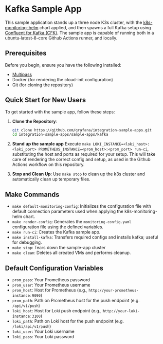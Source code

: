 # Kafka Sample App

This sample application stands up a three node K3s cluster, with the [k8s-monitoring-helm](https://github.com/grafana/k8s-monitoring-helm) chart applied, and then spawns a full Kafka setup using [Confluent for Kafka (CFK)](https://github.com/confluentinc/confluent-kubernetes-examples/tree/master/quickstart-deploy). The sample app is capable of running both in a ubuntu-latest-8-core Github Actions runner, and locally.

## Prerequisites

Before you begin, ensure you have the following installed:

- [Multipass](https://multipass.run/)
- Docker (for rendering the cloud-init configuration)
- Git (for cloning the repository)

## Quick Start for New Users

To get started with the sample app, follow these steps:

1. **Clone the Repository**: 
   ```sh
   git clone https://github.com/grafana/integration-sample-apps.git
   cd integration-sample-apps/sample-apps/kafka
   ```

2. **Stand up the sample app**
   Execute `make LOKI_INSTANCE=<loki_host>:<loki_port> PROMETHEUS_INSTANCE=<prom_host>:<prom_port> run-ci`, substituting the host and ports as required for your setup.
   This will take care of rendering the correct config and setup, as used in the Github Actions workflow on this repository.

6. **Stop and Clean Up**: 
   Use `make stop` to clean up the k3s cluster and automatically clean up temporary files.

## Make Commands

- `make default-monitoring-config`: Initializes the configuration file with default connection parameters used when applying the k8s-monitoring-helm chart.
- `make render-config`: Generates the `monitoring-config.yaml` configuration file using the defined variables.
- `make run-ci`: Creates the Kafka sample app.
- `make install-kafka`: Transfers required configs and installs kafka; useful for debugging.
- `make stop`: Tears down the sample-app cluster
- `make clean`: Deletes all created VMs and performs cleanup.

## Default Configuration Variables

- `prom_pass`: Your Prometheus password
- `prom_user`: Your Prometheus username
- `prom_host`: Host for Prometheus (e.g., `http://your-prometheus-instance:9090`)
- `prom_path`: Path on Prometheus host for the push endpoint (e.g. `/api/v1/push`)
- `loki_host`: Host for Loki push endpoint (e.g., `http://your-loki-instance:3100`)
- `loki_path`: Path on Loki host for the push endpoint (e.g. `/loki/api/v1/push`)
- `loki_user`: Your Loki username
- `loki_pass`: Your Loki password

